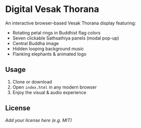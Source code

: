 # Digital Vesak Thorana

An interactive browser-based Vesak Thorana display featuring:
- Rotating petal rings in Buddhist flag colors  
- Seven clickable Sathsathiya panels (modal pop-up)  
- Central Buddha image  
- Hidden looping background music  
- Flanking elephants & animated logo  

## Usage

1. Clone or download  
2. Open `index.html` in any modern browser  
3. Enjoy the visual & audio experience  

## License

*Add your license here (e.g. MIT)*  
